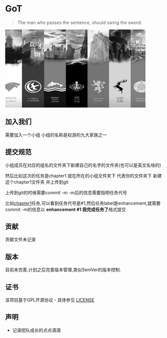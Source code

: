 # GoT

> The man who passes the sentence, should swing the sword.

<img src="image/allInOne.jpg" width = "450" height = "250" align = center />

## 加入我们

需要加入一个小组
小组的名称是权游的九大家族之一

## 提交规范

小组成员在对应的组名的文件夹下新建自己的名字的文件夹(也可以是英文名啥的)

然后比如这次的任务是chapter1
就在所在的小组文件夹下 代表你的文件夹下 新建这个chapter1文件夹 并上传到git

上传到git的时候需要commit -m
-m后的信息需要指明任务代号

比如[chapter1](#https://github.com/seltonGitHub/got/issues/1)任务,可以看到任务代号是#1,然后任务label是enhancement,就需要commit -m的信息以 **enhancement #1 我完成任务了**格式提交

## 贡献

贡献文件未记录

## 版本

目前未完善,计划之后完善版本管理,类似SemVer的版本控制.

## 证书

该项目基于GPL开源协议 - 具体参见 [LICENSE](https://github.com/seltonGitHub/vertx/blob/master/LICENSE)

## 声明

* 记录团队成长的点点滴滴
